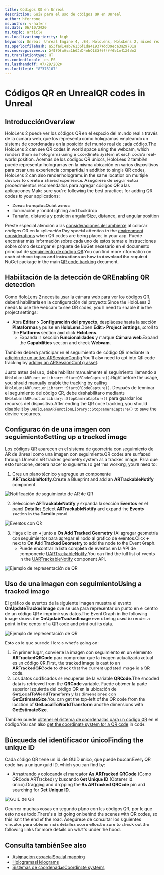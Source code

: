 ```yaml
---
title: Códigos QR en Unreal
description: Guía para el uso de códigos QR en Unreal
author: hferrone
ms.author: v-haferr
ms.date: 06/10/2020
ms.topic: article
ms.localizationpriority: high
keywords: Unreal, Unreal Engine 4, UE4, HoloLens, HoloLens 2, mixed reality, development, features, documentation, guides, holograms, qr codes
ms.openlocfilehash: a53fad14ab76136f1da419379dd39eca3a29701a
ms.sourcegitcommit: 2f5f95a9ca1b02d94eb9163f0f4ff6b1e4126de2
ms.translationtype: HT
ms.contentlocale: es-ES
ms.lasthandoff: 07/29/2020
ms.locfileid: "87376107"
---
```

# <a name="qr-codes-in-unreal"></a><span data-ttu-id="1ed90-104">Códigos QR en Unreal</span><span class="sxs-lookup"><span data-stu-id="1ed90-104">QR codes in Unreal</span></span>

## <a name="overview"></a><span data-ttu-id="1ed90-105">Introducción</span><span class="sxs-lookup"><span data-stu-id="1ed90-105">Overview</span></span>

<span data-ttu-id="1ed90-106">HoloLens 2 puede ver los códigos QR en el espacio del mundo real a través de la cámara web, que los representa como hologramas empleando un sistema de coordenadas en la posición del mundo real de cada código.</span><span class="sxs-lookup"><span data-stu-id="1ed90-106">The HoloLens 2 can see QR codes in world space using the webcam, which renders them as holograms using a coordinate system at each code's real-world position.</span></span>  <span data-ttu-id="1ed90-107">Además de los códigos QR únicos, HoloLens 2 también puede representar hologramas en la misma ubicación en varios dispositivos para crear una experiencia compartida.</span><span class="sxs-lookup"><span data-stu-id="1ed90-107">In addition to single QR codes, HoloLens 2 can also render holograms in the same location on multiple devices to create a shared experience.</span></span> <span data-ttu-id="1ed90-108">Asegúrese de seguir estos procedimientos recomendados para agregar códigos QR a las aplicaciones:</span><span class="sxs-lookup"><span data-stu-id="1ed90-108">Make sure you're following the best practices for adding QR codes to your applications:</span></span>

- <span data-ttu-id="1ed90-109">Zonas tranquilas</span><span class="sxs-lookup"><span data-stu-id="1ed90-109">Quiet zones</span></span>
- <span data-ttu-id="1ed90-110">Iluminación y fondo</span><span class="sxs-lookup"><span data-stu-id="1ed90-110">Lighting and backdrop</span></span>
- <span data-ttu-id="1ed90-111">Tamaño, distancia y posición angular</span><span class="sxs-lookup"><span data-stu-id="1ed90-111">Size, distance, and angular position</span></span>

<span data-ttu-id="1ed90-112">Preste especial atención a las [consideraciones del ambiente](environment-considerations-for-hololens.md) al colocar códigos QR en la aplicación.</span><span class="sxs-lookup"><span data-stu-id="1ed90-112">Pay special attention to the [environment considerations](environment-considerations-for-hololens.md) when QR codes are being placed in your app.</span></span> <span data-ttu-id="1ed90-113">Puede encontrar más información sobre cada uno de estos temas e instrucciones sobre cómo descargar el paquete de NuGet necesario en el documento principal de [seguimiento de código QR](qr-code-tracking.md).</span><span class="sxs-lookup"><span data-stu-id="1ed90-113">You can find more information on each of these topics and instructions on how to download the required NuGet package in the main [QR code tracking](qr-code-tracking.md) document.</span></span> 

## <a name="enabling-qr-detection"></a><span data-ttu-id="1ed90-114">Habilitación de la detección de QR</span><span class="sxs-lookup"><span data-stu-id="1ed90-114">Enabling QR detection</span></span>
<span data-ttu-id="1ed90-115">Como HoloLens 2 necesita usar la cámara web para ver los códigos QR, deberá habilitarla en la configuración del proyecto:</span><span class="sxs-lookup"><span data-stu-id="1ed90-115">Since the HoloLens 2 needs to use the webcam to see QR codes, you'll need to enable it in the project settings:</span></span>
- <span data-ttu-id="1ed90-116">Abra **Editar > Configuración del proyecto**, desplácese hasta la sección **Plataformas** y pulse en **HoloLens**.</span><span class="sxs-lookup"><span data-stu-id="1ed90-116">Open **Edit > Project Settings**, scroll to the **Platforms** section and click **HoloLens**.</span></span>
    + <span data-ttu-id="1ed90-117">Expanda la sección **Funcionalidades** y marque **Cámara web**.</span><span class="sxs-lookup"><span data-stu-id="1ed90-117">Expand the **Capabilities** section and check **Webcam**.</span></span>  

<span data-ttu-id="1ed90-118">También deberá participar en el seguimiento del código QR mediante la [adición de un activo ARSessionConfig](https://docs.microsoft.com/windows/mixed-reality/unreal-uxt-ch3#adding-the-session-asset).</span><span class="sxs-lookup"><span data-stu-id="1ed90-118">You'll also need to opt into QR code tracking by [adding an ARSessionConfig asset](https://docs.microsoft.com/windows/mixed-reality/unreal-uxt-ch3#adding-the-session-asset).</span></span>

<span data-ttu-id="1ed90-119">Justo antes del uso, debe habilitar manualmente el seguimiento llamando a `UHoloLensARFunctionLibrary::StartQRCodeCapture()`.</span><span class="sxs-lookup"><span data-stu-id="1ed90-119">Right before the usage, you should manually enable the tracking by calling `UHoloLensARFunctionLibrary::StartQRCodeCapture()`.</span></span> <span data-ttu-id="1ed90-120">Después de terminar el seguimiento del código QR, debe deshabilitarlo mediante `UHoloLensARFunctionLibrary::StopCameraCapture()` para guardar los recursos del dispositivo.</span><span class="sxs-lookup"><span data-stu-id="1ed90-120">After ending the QR code tracking, you should disable it by `UHoloLensARFunctionLibrary::StopCameraCapture()` to save the device resources.</span></span> 

## <a name="setting-up-a-tracked-image"></a><span data-ttu-id="1ed90-121">Configuración de una imagen con seguimiento</span><span class="sxs-lookup"><span data-stu-id="1ed90-121">Setting up a tracked image</span></span>

<span data-ttu-id="1ed90-122">Los códigos QR aparecen en el sistema de geometría con seguimiento de AR de Unreal como una imagen con seguimiento.</span><span class="sxs-lookup"><span data-stu-id="1ed90-122">QR codes are surfaced through Unreal’s AR tracked geometry system as a tracked image.</span></span> <span data-ttu-id="1ed90-123">Para que esto funcione, deberá hacer lo siguiente:</span><span class="sxs-lookup"><span data-stu-id="1ed90-123">To get this working, you'll need to:</span></span>
1. <span data-ttu-id="1ed90-124">Cree un plano técnico y agregue un componente **ARTrackableNotify**.</span><span class="sxs-lookup"><span data-stu-id="1ed90-124">Create a Blueprint and add an **ARTrackableNotify** component.</span></span>

![Notificación de seguimiento de AR de QR](images/unreal-spatialmapping-artrackablenotify.PNG)

2. <span data-ttu-id="1ed90-126">Seleccione **ARTrackableNotify** y expanda la sección **Eventos** en el panel **Detalles**.</span><span class="sxs-lookup"><span data-stu-id="1ed90-126">Select **ARTrackableNotify** and expand the **Events** section in the **Details** panel.</span></span> 

![Eventos con QR](images/unreal-spatialmapping-events.PNG)

3. <span data-ttu-id="1ed90-128">Haga clic en **+** junto a **On Add Tracked Geometry** (Al agregar geometría con seguimiento) para agregar el nodo al gráfico de eventos.</span><span class="sxs-lookup"><span data-stu-id="1ed90-128">Click **+** next to **On Add Tracked Geometry** to add the node to the Event Graph.</span></span>
    - <span data-ttu-id="1ed90-129">Puede encontrar la lista completa de eventos en la API de componente [UARTrackableNotify](https://docs.unrealengine.com/API/Runtime/AugmentedReality/UARTrackableNotifyComponent/index.html).</span><span class="sxs-lookup"><span data-stu-id="1ed90-129">You can find the full list of events in the [UARTrackableNotify](https://docs.unrealengine.com/API/Runtime/AugmentedReality/UARTrackableNotifyComponent/index.html) component API.</span></span> 

![Ejemplo de representación de QR](images/unreal-qr-codes-tracked-geometry.png)

## <a name="using-a-tracked-image"></a><span data-ttu-id="1ed90-131">Uso de una imagen con seguimiento</span><span class="sxs-lookup"><span data-stu-id="1ed90-131">Using a tracked image</span></span>
<span data-ttu-id="1ed90-132">El gráfico de eventos de la siguiente imagen muestra el evento **OnUpdateTrackedImage** que se usa para representar un punto en el centro de un código QR e imprimir sus datos.</span><span class="sxs-lookup"><span data-stu-id="1ed90-132">The Event Graph in the following image shows the **OnUpdateTrackedImage** event being used to render a point in the center of a QR code and print out its data.</span></span> 

![Ejemplo de representación de QR](images/unreal-qr-render.PNG)

<span data-ttu-id="1ed90-134">Esto es lo que sucede:</span><span class="sxs-lookup"><span data-stu-id="1ed90-134">Here's what's going on:</span></span>
1. <span data-ttu-id="1ed90-135">En primer lugar, convierte la imagen con seguimiento en un elemento **ARTrackedQRCode** para comprobar que la imagen actualizada actual es un código QR.</span><span class="sxs-lookup"><span data-stu-id="1ed90-135">First, the tracked image is cast to an **ARTrackedQRCode** to check that the current updated image is a QR code.</span></span>  
2. <span data-ttu-id="1ed90-136">Los datos codificados se recuperan de la variable **QRCode**.</span><span class="sxs-lookup"><span data-stu-id="1ed90-136">The encoded data is retrieved from the **QRCode** variable.</span></span> <span data-ttu-id="1ed90-137">Puede obtener la parte superior izquierda del código QR en la ubicación de **GetLocalToWorldTransform** y las dimensiones con **GetEstimateSize**.</span><span class="sxs-lookup"><span data-stu-id="1ed90-137">You can get the top-left of the QR code from the location of **GetLocalToWorldTransform** and the dimensions with **GetEstimateSize**.</span></span> 

<span data-ttu-id="1ed90-138">También puede [obtener el sistema de coordenadas para un código QR](https://docs.microsoft.com/windows/mixed-reality/qr-code-tracking#getting-the-coordinate-system-for-a-qr-code) en el código.</span><span class="sxs-lookup"><span data-stu-id="1ed90-138">You can also [get the coordinate system for a QR code](https://docs.microsoft.com/windows/mixed-reality/qr-code-tracking#getting-the-coordinate-system-for-a-qr-code) in code.</span></span>

## <a name="finding-the-unique-id"></a><span data-ttu-id="1ed90-139">Búsqueda del identificador único</span><span class="sxs-lookup"><span data-stu-id="1ed90-139">Finding the unique ID</span></span>
<span data-ttu-id="1ed90-140">Cada código QR tiene un id. de GUID único, que puede buscar:</span><span class="sxs-lookup"><span data-stu-id="1ed90-140">Every QR code has a unique guid ID, which you can find by:</span></span>
- <span data-ttu-id="1ed90-141">Arrastrando y colocando el marcador **As ARTracked QRCode** (Como QRCode ARTracked) y buscando **Get Unique ID** (Obtener id. único).</span><span class="sxs-lookup"><span data-stu-id="1ed90-141">Dragging and dropping the **As ARTracked QRCode**  pin and searching for **Get Unique ID**.</span></span>

![GUID de QR](images/unreal-qr-guid.PNG)

<span data-ttu-id="1ed90-143">Ocurren muchas cosas en segundo plano con los códigos QR, por lo que esto no es todo.</span><span class="sxs-lookup"><span data-stu-id="1ed90-143">There's a lot going on behind the scenes with QR codes, so this isn't the end of the road.</span></span> <span data-ttu-id="1ed90-144">Asegúrese de consultar los siguientes vínculos para obtener más detalles sobre ellos.</span><span class="sxs-lookup"><span data-stu-id="1ed90-144">Be sure to check out the following links for more details on what's under the hood.</span></span>

## <a name="see-also"></a><span data-ttu-id="1ed90-145">Consulta también</span><span class="sxs-lookup"><span data-stu-id="1ed90-145">See also</span></span>
* [<span data-ttu-id="1ed90-146">Asignación espacial</span><span class="sxs-lookup"><span data-stu-id="1ed90-146">Spatial mapping</span></span>](spatial-mapping.md)
* [<span data-ttu-id="1ed90-147">Hologramas</span><span class="sxs-lookup"><span data-stu-id="1ed90-147">Holograms</span></span>](hologram.md)
* [<span data-ttu-id="1ed90-148">Sistemas de coordenadas</span><span class="sxs-lookup"><span data-stu-id="1ed90-148">Coordinate systems</span></span>](coordinate-systems.md)
